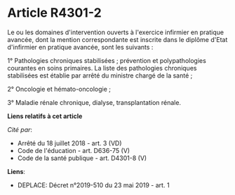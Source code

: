 # Article R4301-2

Le ou les domaines d'intervention ouverts à l'exercice infirmier en pratique avancée, dont la mention correspondante est
inscrite dans le diplôme d'Etat d'infirmier en pratique avancée, sont les suivants :

1° Pathologies chroniques stabilisées ; prévention et polypathologies courantes en soins primaires. La liste des pathologies
chroniques stabilisées est établie par arrêté du ministre chargé de la santé ;

2° Oncologie et hémato-oncologie ;

3° Maladie rénale chronique, dialyse, transplantation rénale.

**Liens relatifs à cet article**

_Cité par_:

  - Arrêté du 18 juillet 2018 - art. 3 (VD)
  - Code de l'éducation - art. D636-75 (V)
  - Code de la santé publique - art. D4301-8 (V)

**Liens**:

  - DEPLACE: Décret n°2019-510 du 23 mai 2019 - art. 1
